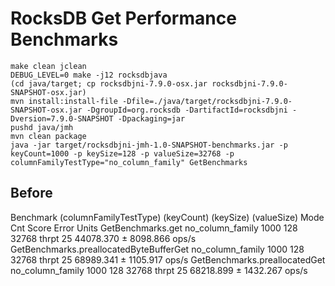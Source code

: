 # RocksDB Get Performance Benchmarks

```
make clean jclean
DEBUG_LEVEL=0 make -j12 rocksdbjava
(cd java/target; cp rocksdbjni-7.9.0-osx.jar rocksdbjni-7.9.0-SNAPSHOT-osx.jar)
mvn install:install-file -Dfile=./java/target/rocksdbjni-7.9.0-SNAPSHOT-osx.jar -DgroupId=org.rocksdb -DartifactId=rocksdbjni -Dversion=7.9.0-SNAPSHOT -Dpackaging=jar
pushd java/jmh
mvn clean package
java -jar target/rocksdbjni-jmh-1.0-SNAPSHOT-benchmarks.jar -p keyCount=1000 -p keySize=128 -p valueSize=32768 -p columnFamilyTestType="no_column_family" GetBenchmarks
```

## Before

Benchmark                                (columnFamilyTestType)  (keyCount)  (keySize)  (valueSize)   Mode  Cnt      Score      Error  Units
GetBenchmarks.get                              no_column_family        1000        128        32768  thrpt   25  44078.370 ± 8098.866  ops/s
GetBenchmarks.preallocatedByteBufferGet        no_column_family        1000        128        32768  thrpt   25  68989.341 ± 1105.917  ops/s
GetBenchmarks.preallocatedGet                  no_column_family        1000        128        32768  thrpt   25  68218.899 ± 1432.267  ops/s

